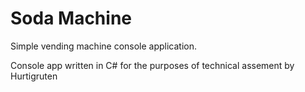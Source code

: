 ﻿# Soda Machine

Simple vending machine console application.

Console app written in C# for the purposes of technical assement by Hurtigruten